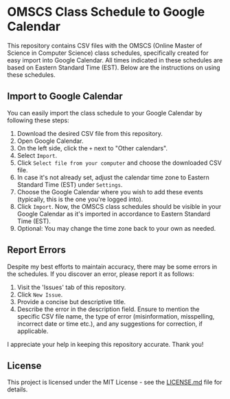 # OMSCS Class Schedule to Google Calendar

This repository contains CSV files with the OMSCS (Online Master of Science in Computer Science) class schedules, specifically created for easy import into Google Calendar. All times indicated in these schedules are based on Eastern Standard Time (EST). Below are the instructions on using these schedules.

## Import to Google Calendar

You can easily import the class schedule to your Google Calendar by following these steps:

1. Download the desired CSV file from this repository.
2. Open Google Calendar.
3. On the left side, click the `+` next to "Other calendars".
4. Select `Import`.
5. Click `Select file from your computer` and choose the downloaded CSV file.
6. In case it's not already set, adjust the calendar time zone to Eastern Standard Time (EST) under `Settings`.
7. Choose the Google Calendar where you wish to add these events (typically, this is the one you're logged into).
8. Click `Import`.  Now, the OMSCS class schedules should be visible in your Google Calendar as it's imported in accordance to Eastern Standard Time (EST).
9. Optional: You may change the time zone back to your own as needed.

## Report Errors

Despite my best efforts to maintain accuracy, there may be some errors in the schedules. If you discover an error, please report it as follows:

1. Visit the 'Issues' tab of this repository.
2. Click `New Issue`.
3. Provide a concise but descriptive title.
4. Describe the error in the description field. Ensure to mention the specific CSV file name, the type of error (misinformation, misspelling, incorrect date or time etc.), and any suggestions for correction, if applicable.

I appreciate your help in keeping this repository accurate. Thank you!

## License

This project is licensed under the MIT License - see the [LICENSE.md](LICENSE.md) file for details.
